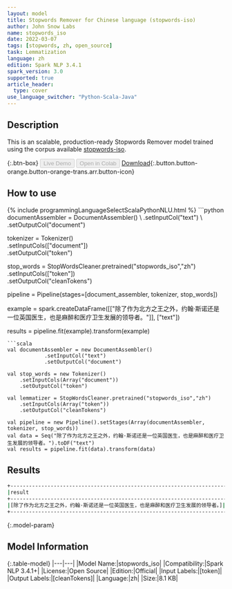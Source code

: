 ```yaml
---
layout: model
title: Stopwords Remover for Chinese language (stopwords-iso)
author: John Snow Labs
name: stopwords_iso
date: 2022-03-07
tags: [stopwords, zh, open_source]
task: Lemmatization
language: zh
edition: Spark NLP 3.4.1
spark_version: 3.0
supported: true
article_header:
  type: cover
use_language_switcher: "Python-Scala-Java"
---
```


## Description

This is an scalable, production-ready Stopwords Remover model trained using the corpus available [stopwords-iso](https://github.com/stopwords-iso/).

{:.btn-box}
<button class="button button-orange" disabled>Live Demo</button>
<button class="button button-orange" disabled>Open in Colab</button>
[Download](https://s3.amazonaws.com/auxdata.johnsnowlabs.com/public/models/stopwords_iso_zh_3.4.1_3.0_1646665677113.zip){:.button.button-orange.button-orange-trans.arr.button-icon}

## How to use



<div class="tabs-box" markdown="1">
{% include programmingLanguageSelectScalaPythonNLU.html %}
```python
documentAssembler = DocumentAssembler() \
    .setInputCol("text") \
    .setOutputCol("document")

tokenizer = Tokenizer() \
    .setInputCols(["document"]) \
    .setOutputCol("token")

stop_words = StopWordsCleaner.pretrained("stopwords_iso","zh") \
    .setInputCols(["token"]) \
    .setOutputCol("cleanTokens")

pipeline = Pipeline(stages=[document_assembler, tokenizer, stop_words]) 

example = spark.createDataFrame([["除了作为北方之王之外，约翰·斯诺还是一位英国医生，也是麻醉和医疗卫生发展的领导者。"]], ["text"]) 

results = pipeline.fit(example).transform(example)
```
```scala
val documentAssembler = new DocumentAssembler() 
            .setInputCol("text") 
            .setOutputCol("document")

val stop_words = new Tokenizer() 
    .setInputCols(Array("document"))
    .setOutputCol("token")

val lemmatizer = StopWordsCleaner.pretrained("stopwords_iso","zh") 
    .setInputCols(Array("token")) 
    .setOutputCol("cleanTokens")

val pipeline = new Pipeline().setStages(Array(documentAssembler, tokenizer, stop_words))
val data = Seq("除了作为北方之王之外，约翰·斯诺还是一位英国医生，也是麻醉和医疗卫生发展的领导者。").toDF("text")
val results = pipeline.fit(data).transform(data)
```
</div>

## Results

```bash
+-----------------------------------------------------------------------------------+
|result                                                                             |
+-----------------------------------------------------------------------------------+
|[除了作为北方之王之外，约翰·斯诺还是一位英国医生，也是麻醉和医疗卫生发展的领导者。]|
+-----------------------------------------------------------------------------------+

```

{:.model-param}
## Model Information

{:.table-model}
|---|---|
|Model Name:|stopwords_iso|
|Compatibility:|Spark NLP 3.4.1+|
|License:|Open Source|
|Edition:|Official|
|Input Labels:|[token]|
|Output Labels:|[cleanTokens]|
|Language:|zh|
|Size:|8.1 KB|
